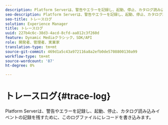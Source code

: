 ```yaml
---
description: Platform Serverは、警告やエラーを記録し、起動、停止、カタログ読み込みイベントの記録を残すために、このログファイルにレコードを書き込みます。
seo-description: Platform Serverは、警告やエラーを記録し、起動、停止、カタログ読み込みイベントの記録を残すために、このログファイルにレコードを書き込みます。
seo-title: トレースログ
solution: Experience Manager
title: トレースログ
uuid: 227b4c6c-38d3-4acd-8cfd-aa812c3f260d
feature: Dynamic Mediaクラシック，SDK/API
role: 開発者、管理者、実業家
translation-type: tm+mt
source-git-commit: 469d1a5c43a972116a8a2efb0de5708800130a99
workflow-type: tm+mt
source-wordcount: '87'
ht-degree: 0%

---
```



# トレースログ{#trace-log}

Platform Serverは、警告やエラーを記録し、起動、停止、カタログ読み込みイベントの記録を残すために、このログファイルにレコードを書き込みます。

